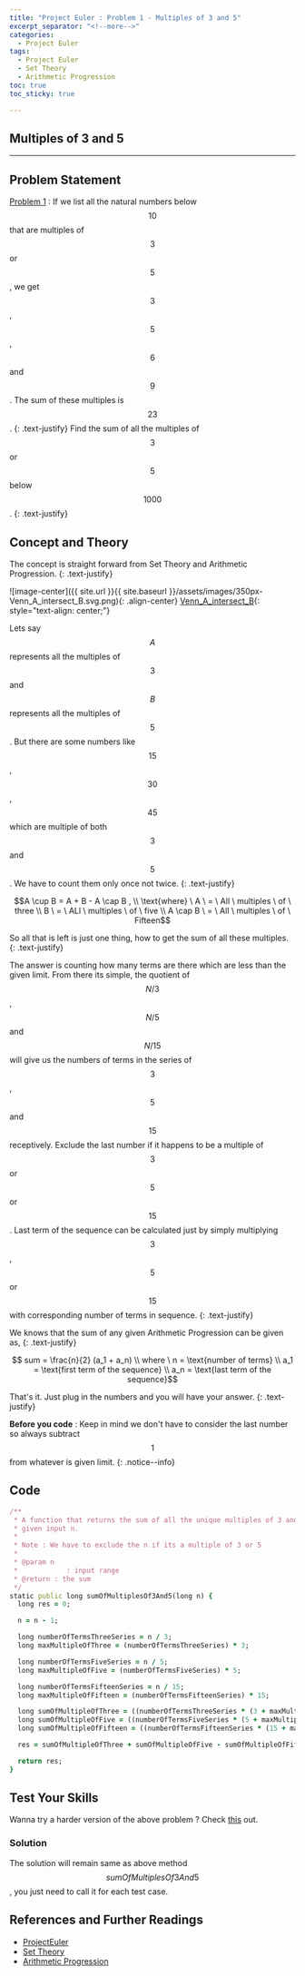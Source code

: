 ```yaml
---
title: "Project Euler : Problem 1 - Multiples of 3 and 5"
excerpt_separator: "<!--more-->"
categories:
  - Project Euler
tags:
  - Project Euler
  - Set Theory
  - Arithmetic Progression
toc: true
toc_sticky: true

---
```


## Multiples of 3 and 5

---

## Problem Statement
[Problem 1](https://projecteuler.net/problem=1) : If we list all the natural numbers below $$10$$ that are multiples of $$3$$ or $$5$$, we get $$3$$, $$5$$, $$6$$ and $$9$$. The sum of these multiples is $$23$$.
{: .text-justify}
Find the sum of all the multiples of $$3$$ or $$5$$ below $$1000$$.
{: .text-justify}

## Concept and Theory
The concept is straight forward from Set Theory and Arithmetic Progression.
{: .text-justify}

![image-center]({{ site.url }}{{ site.baseurl }}/assets/images/350px-Venn_A_intersect_B.svg.png){: .align-center}
[Venn_A_intersect_B](https://en.wikipedia.org/wiki/Set_theory#/media/File:Venn_A_intersect_B.svg){: style="text-align: center;"}

Lets say $$A$$ represents all the multiples of $$3$$ and $$B$$ represents all the multiples of $$5$$. But there are some numbers like $$15$$, $$30$$, $$45$$ which are multiple of both $$3$$ and $$5$$. We have to count them only once not twice.
{: .text-justify}

$$A \cup B = A + B - A \cap B , \\
\text{where} \ A \ = \ All \ multiples \ of \ three \\
B \ = \ ALl \ multiples \ of \ five \\
A \cap B \ = \ All \ multiples \ of \ Fifteen$$

So all that is left is just one thing, how to get the sum of all these multiples.
{: .text-justify}

The answer is counting how many terms are there which are less than the given limit. From there its simple, the quotient of $$N/3$$, $$N/5$$ and $$N/15$$ will give us the numbers of terms in the series of $$3$$, $$5$$ and $$15$$ receptively. Exclude the last number if it happens to be a multiple of $$3$$ or $$5$$ or $$15$$. Last term of the sequence can be calculated just by simply multiplying $$3$$, $$5$$ or $$15$$ with corresponding number of terms in sequence.
{: .text-justify}

We knows that the sum of any given Arithmetic Progression can be given as,
{: .text-justify}

$$ sum = \frac{n}{2} (a_1 + a_n) \\
where \ n = \text{number of terms} \\
a_1 = \text{first term of the sequence} \\
a_n = \text{last term of the sequence}$$

That's it. Just plug in the numbers and you will have your answer.
{: .text-justify}

**Before you code** : Keep in mind we don't have to consider the last number so always subtract $$1$$ from whatever is given limit.
{: .notice--info}

## Code

```ruby
/**
 * A function that returns the sum of all the unique multiples of 3 and 5 below
 * given input n.
 *
 * Note : We have to exclude the n if its a multiple of 3 or 5
 *
 * @param n
 *            : input range
 * @return : the sum
 */
static public long sumOfMultiplesOf3And5(long n) {
  long res = 0;

  n = n - 1;

  long numberOfTermsThreeSeries = n / 3;
  long maxMultipleOfThree = (numberOfTermsThreeSeries) * 3;

  long numberOfTermsFiveSeries = n / 5;
  long maxMultipleOfFive = (numberOfTermsFiveSeries) * 5;

  long numberOfTermsFifteenSeries = n / 15;
  long maxMultipleOfFifteen = (numberOfTermsFifteenSeries) * 15;

  long sumOfMultipleOfThree = ((numberOfTermsThreeSeries * (3 + maxMultipleOfThree)) / 2);
  long sumOfMultipleOfFive = ((numberOfTermsFiveSeries * (5 + maxMultipleOfFive)) / 2);
  long sumOfMultipleOfFifteen = ((numberOfTermsFifteenSeries * (15 + maxMultipleOfFifteen)) / 2);

  res = sumOfMultipleOfThree + sumOfMultipleOfFive - sumOfMultipleOfFifteen;

  return res;
}
```
## Test Your Skills
Wanna try a harder version of the above problem ? Check [this](https://www.hackerrank.com/contests/projecteuler/challenges/euler001) out.

### Solution
The solution will remain same as above method $$sumOfMultiplesOf3And5$$, you just need to call it for each test case.


## References and Further Readings
* [ProjectEuler](https://projecteuler.net)
* [Set Theory](https://en.wikipedia.org/wiki/Set_theory)
* [Arithmetic Progression](https://en.wikipedia.org/wiki/Arithmetic_progression)
